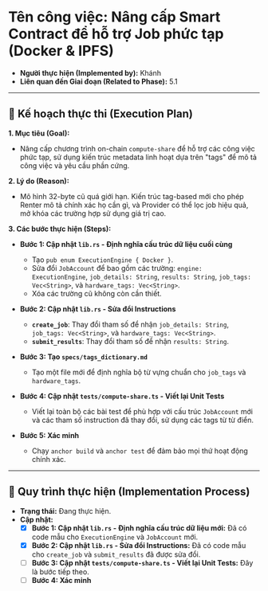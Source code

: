 # Tên công việc: Nâng cấp Smart Contract để hỗ trợ Job phức tạp (Docker & IPFS)

- **Người thực hiện (Implemented by):** Khánh
- **Liên quan đến Giai đoạn (Related to Phase):** 5.1

---

## 📝 Kế hoạch thực thi (Execution Plan)

**1. Mục tiêu (Goal):**
*   Nâng cấp chương trình on-chain `compute-share` để hỗ trợ các công việc phức tạp, sử dụng kiến trúc metadata linh hoạt dựa trên "tags" để mô tả công việc và yêu cầu phần cứng.

**2. Lý do (Reason):**
*   Mô hình 32-byte cũ quá giới hạn. Kiến trúc tag-based mới cho phép Renter mô tả chính xác họ cần gì, và Provider có thể lọc job hiệu quả, mở khóa các trường hợp sử dụng giá trị cao.

**3. Các bước thực hiện (Steps):**

*   **Bước 1: Cập nhật `lib.rs` - Định nghĩa cấu trúc dữ liệu cuối cùng**
    *   Tạo `pub enum ExecutionEngine { Docker }`.
    *   Sửa đổi `JobAccount` để bao gồm các trường: `engine: ExecutionEngine`, `job_details: String`, `results: String`, `job_tags: Vec<String>`, và `hardware_tags: Vec<String>`.
    *   Xóa các trường cũ không còn cần thiết.

*   **Bước 2: Cập nhật `lib.rs` - Sửa đổi Instructions**
    *   **`create_job`**: Thay đổi tham số để nhận `job_details: String`, `job_tags: Vec<String>`, và `hardware_tags: Vec<String>`.
    *   **`submit_results`**: Thay đổi tham số để nhận `results: String`.

*   **Bước 3: Tạo `specs/tags_dictionary.md`**
    *   Tạo một file mới để định nghĩa bộ từ vựng chuẩn cho `job_tags` và `hardware_tags`.

*   **Bước 4: Cập nhật `tests/compute-share.ts` - Viết lại Unit Tests**
    *   Viết lại toàn bộ các bài test để phù hợp với cấu trúc `JobAccount` mới và các tham số instruction đã thay đổi, sử dụng các tags từ từ điển.

*   **Bước 5: Xác minh**
    *   Chạy `anchor build` và `anchor test` để đảm bảo mọi thứ hoạt động chính xác.

---

## 🚀 Quy trình thực hiện (Implementation Process)

- **Trạng thái:** Đang thực hiện.
- **Cập nhật:**
    - [x] **Bước 1: Cập nhật `lib.rs` - Định nghĩa cấu trúc dữ liệu mới:** Đã có code mẫu cho `ExecutionEngine` và `JobAccount` mới.
    - [x] **Bước 2: Cập nhật `lib.rs` - Sửa đổi Instructions:** Đã có code mẫu cho `create_job` và `submit_results` đã được sửa đổi.
    - [ ] **Bước 3: Cập nhật `tests/compute-share.ts` - Viết lại Unit Tests:** Đây là bước tiếp theo.
    - [ ] **Bước 4: Xác minh**